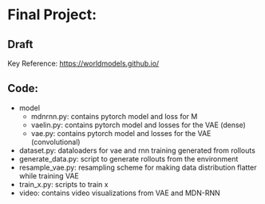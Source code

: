 # Final Project:

## Draft

Key Reference: https://worldmodels.github.io/


## Code:
- model
   - mdnrnn.py: contains pytorch model and loss for M
   - vaelin.py: contains pytorch model and losses for the VAE (dense)
   - vae.py: contains pytorch model and losses for the VAE (convolutional)
- dataset.py: dataloaders for vae and rnn training generated from rollouts
- generate_data.py: script to generate rollouts from the environment
- resample_vae.py: resampling scheme for making data distribution flatter while training VAE
- train_x.py: scripts to train x
- video: contains video visualizations from VAE and MDN-RNN

